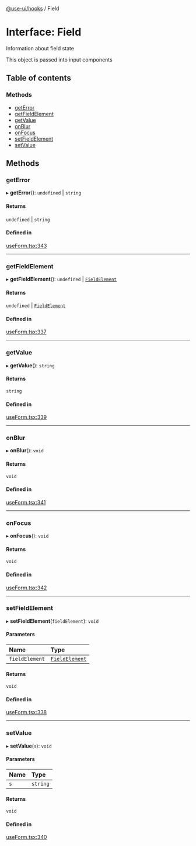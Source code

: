 [@use-ui/hooks](../README.md) / Field

# Interface: Field

Information about field state

This object is passed into input components

## Table of contents

### Methods

- [getError](Field.md#geterror)
- [getFieldElement](Field.md#getfieldelement)
- [getValue](Field.md#getvalue)
- [onBlur](Field.md#onblur)
- [onFocus](Field.md#onfocus)
- [setFieldElement](Field.md#setfieldelement)
- [setValue](Field.md#setvalue)

## Methods

### getError

▸ **getError**(): `undefined` \| `string`

#### Returns

`undefined` \| `string`

#### Defined in

[useForm.tsx:343](https://github.com/vasyas/use-ui-hooks/blob/1e890cd/src/useForm.tsx#L343)

___

### getFieldElement

▸ **getFieldElement**(): `undefined` \| [`FieldElement`](FieldElement.md)

#### Returns

`undefined` \| [`FieldElement`](FieldElement.md)

#### Defined in

[useForm.tsx:337](https://github.com/vasyas/use-ui-hooks/blob/1e890cd/src/useForm.tsx#L337)

___

### getValue

▸ **getValue**(): `string`

#### Returns

`string`

#### Defined in

[useForm.tsx:339](https://github.com/vasyas/use-ui-hooks/blob/1e890cd/src/useForm.tsx#L339)

___

### onBlur

▸ **onBlur**(): `void`

#### Returns

`void`

#### Defined in

[useForm.tsx:341](https://github.com/vasyas/use-ui-hooks/blob/1e890cd/src/useForm.tsx#L341)

___

### onFocus

▸ **onFocus**(): `void`

#### Returns

`void`

#### Defined in

[useForm.tsx:342](https://github.com/vasyas/use-ui-hooks/blob/1e890cd/src/useForm.tsx#L342)

___

### setFieldElement

▸ **setFieldElement**(`fieldElement`): `void`

#### Parameters

| Name | Type |
| :------ | :------ |
| `fieldElement` | [`FieldElement`](FieldElement.md) |

#### Returns

`void`

#### Defined in

[useForm.tsx:338](https://github.com/vasyas/use-ui-hooks/blob/1e890cd/src/useForm.tsx#L338)

___

### setValue

▸ **setValue**(`s`): `void`

#### Parameters

| Name | Type |
| :------ | :------ |
| `s` | `string` |

#### Returns

`void`

#### Defined in

[useForm.tsx:340](https://github.com/vasyas/use-ui-hooks/blob/1e890cd/src/useForm.tsx#L340)
